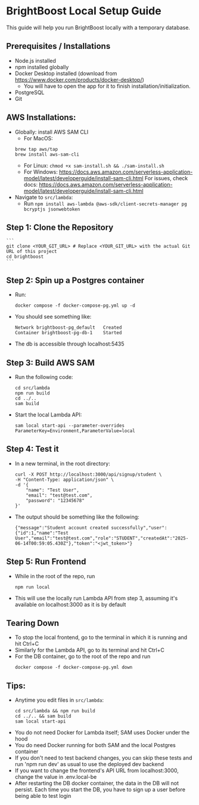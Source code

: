 # BrightBoost Local Setup Guide
This guide will help you run BrightBoost locally with a temporary database. 

## Prerequisites / Installations
- Node.js installed 
- npm installed globally
- Docker Desktop installed (download from https://www.docker.com/products/docker-desktop/)
    - You will have to open the app for it to finish installation/initialization.
- PostgreSQL
- Git

## AWS Installations:
- Globally: install AWS SAM CLI 
    - For MacOS: 
    ```
    brew tap aws/tap
    brew install aws-sam-cli
    ```
    - For Linux: `chmod +x sam-install.sh && ./sam-install.sh`
    - For Windows: https://docs.aws.amazon.com/serverless-application-model/latest/developerguide/install-sam-cli.html
    For issues, check docs: https://docs.aws.amazon.com/serverless-application-model/latest/developerguide/install-sam-cli.html
- Navigate to `src/lambda`:
    - Run `npm install aws-lambda @aws-sdk/client-secrets-manager pg bcryptjs jsonwebtoken`

## Step 1: Clone the Repository
    ```
    git clone <YOUR_GIT_URL> # Replace <YOUR_GIT_URL> with the actual Git URL of this project
    cd brightboost 
    ```

## Step 2: Spin up a Postgres container
- Run:
    ```
    docker compose -f docker-compose-pg.yml up -d
    ```
- You should see something like:
    ```
    Network brightboost-pg_default   Created
    Container brightboost-pg-db-1    Started
    ```
- The db is accessible through localhost:5435

## Step 3: Build AWS SAM
- Run the following code:
    ```
    cd src/lambda
    npm run build
    cd ../..
    sam build
    ```
- Start the local Lambda API:
    ```
    sam local start-api --parameter-overrides ParameterKey=Environment,ParameterValue=local
    ```

## Step 4: Test it
- In a new terminal, in the root directory:
    ```
    curl -X POST http://localhost:3000/api/signup/student \
    -H "Content-Type: application/json" \
    -d '{
        "name": "Test User",
        "email": "test@test.com",
        "password": "12345678"
    }'
    ```
- The output should be something like the following:
    ```
    {"message":"Student account created successfully","user":{"id":1,"name":"Test User","email":"test@test.com","role":"STUDENT","createdAt":"2025-06-14T00:59:05.430Z"},"token":"<jwt_token>"}
    ```

## Step 5: Run Frontend
- While in the root of the repo, run
    ```
    npm run local
    ```
- This will use the locally run Lambda API from step 3, assuming it's available on localhost:3000 as it is by default

## Tearing Down
- To stop the local frontend, go to the terminal in which it is running and hit Ctrl+C
- Similarly for the Lambda API, go to its terminal and hit Ctrl+C
- For the DB container, go to the root of the repo and run
    ```
    docker compose -f docker-compose-pg.yml down
    ```

## Tips:
- Anytime you edit files in `src/lambda`:
    ```
    cd src/lambda && npm run build
    cd ../.. && sam build
    sam local start-api
    ```
- You do not need Docker for Lambda itself; SAM uses Docker under the hood
- You do need Docker running for both SAM and the local Postgres container
- If you don't need to test backend changes,
  you can skip these tests and run 'npm run dev' as usual to use the deployed dev backend
- If you want to change the frontend's API URL from localhost:3000, change the value in .env.local-be
- After restarting the DB docker container, the data in the DB will not persist.
  Each time you start the DB, you have to sign up a user before being able to test login
